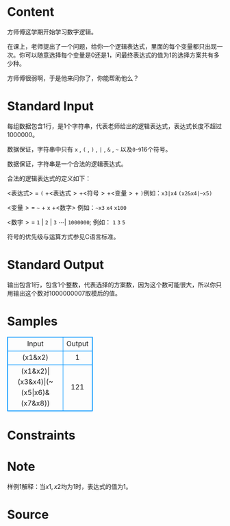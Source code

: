 
# Content

方师傅这学期开始学习数字逻辑。

在课上，老师提出了一个问题，给你一个逻辑表达式，里面的每个变量都只出现一次。你可以随意选择每个变量是$0$还是$1$，问最终表达式的值为$1$的选择方案共有多少种。

方师傅很弱啊，于是他来问你了，你能帮助他么？

# Standard Input

每组数据包含$1$行，是$1$个字符串，代表老师给出的逻辑表达式，表达式长度不超过$1000000$。

数据保证，字符串中只有 `x` , `(` , `)` , `|` , `&` , `~`  以及`0`-`9`$16$个符号。

数据保证，字符串是一个合法的逻辑表达式。

合法的逻辑表达式的定义如下：

$<$表达式$>$   $=$  `(` $+ <$表达式$> + <$符号$> + <$变量$>  +$ `)`例如：`x3|x4` `(x2&x4|~x5)`

$<$变量$>  =$  `~`  $+$   `x` $+   <$数字$>$ 例如：`~x3` `x4` `x100`

$<$数字$>    =$  `1` $|$ `2` $|$ `3` $\cdots |$ `1000000`; 例如： `1` `3` `5`

符号的优先级与运算方式参见C语言标准。

# Standard Output

输出包含$1$行，包含$1$个整数，代表选择的方案数，因为这个数可能很大，所以你只用输出这个数对$1000000007$取模后的值。

# Samples

<style>
        table,table tr th, table tr td { border:1px solid #0094ff; }
        table { width: 200px; min-height: 25px; line-height: 25px; text-align: center; border-collapse: collapse;}   
    </style>
<table>
	<tr>
		<td>Input</td>
		<td>Output</td>
	</tr>
<tr><td>(x1&x2)</td><td>1</td></tr><tr><td>(x1&x2)|(x3&x4)|(~(x5|x6)&(x7&x8))</td><td>121</td></tr></table>


# Constraints



# Note

样例$1$解释：当$x1,x2$均为$1$时，表达式的值为$1$。

# Source


